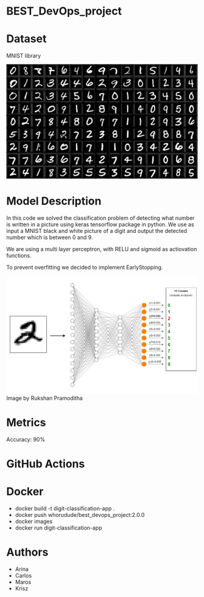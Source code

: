 # BEST_DevOps_project

# Dataset
MNIST library

![MNIST dataset of written digits](MNIST.png)

# Model Description
In this code we solved the classification problem of detecting what number is written in a picture using keras tensorflow package in python. We use as input a MNIST black and white picture of a digit and output the detected number which is between 0 and 9.

We are using a multi layer perceptron, with RELU and sigmoid as actiovation functions.

To prevent overfitting we decided to implement EarlyStopping.

![Multi-layer perceptron for MNIST classification problem](model.png)
Image by Rukshan Pramoditha

# Metrics
Accuracy: 90%

# GitHub Actions

# Docker
- docker build -t digit-classification-app .
- docker push whorudude/best_devops_project:2.0.0
- docker images
- docker run digit-classification-app


# Authors
- Arina
- Carlos
- Maros
- Krisz
